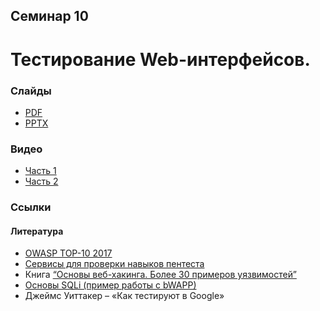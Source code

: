 Семинар 10
--

# Тестирование Web-интерфейсов.

### Слайды

* [PDF](Seminar10.pdf)
* [PPTX](Seminar10.pptx)

### Видео

* [Часть 1](TODO)
* [Часть 2](TODO)

### Ссылки

#### Литература

* [OWASP TOP-10 2017](https://owasp.org/www-pdf-archive/OWASP_Top_10-2017-ru.pdf)
* [Сервисы для проверки навыков пентеста](https://habrahabr.ru/company/pentestit/blog/261569/)
* Книга [“Основы веб-хакинга. Более 30 примеров уязвимостей”](
  https://drive.google.com/open?id=0BxSD8FAEX1XfaVVxUy1pWDFXakk)
* [Основы SQLi (пример работы с bWAPP)](https://hackware.ru/?p=3362)
* Джеймс Уиттакер – «Как тестируют в Google»

